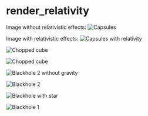 # render_relativity

Image without relativistic effects:
![Capsules](/capsules.png)

Image with relativistic effects:
![Capsules with relativity](/capsules_gravity.png)

![Chopped cube](/chopped_cube.png)

![Chopped cube](/chopped_cube_with_gravity.png)

![Blackhole 2 without gravity](/blackhole2_no_gravity.png)

![Blackhole 2](/blackhole2.png)

![Blackhole with star](/blackhole_with_star.png)

![Blackhole 1](/blackhole1.png)

